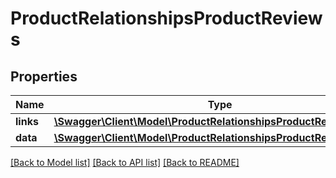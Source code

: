 # ProductRelationshipsProductReviews

## Properties
Name | Type | Description | Notes
------------ | ------------- | ------------- | -------------
**links** | [**\Swagger\Client\Model\ProductRelationshipsProductReviewsLinks**](ProductRelationshipsProductReviewsLinks.md) |  | [optional] 
**data** | [**\Swagger\Client\Model\ProductRelationshipsProductReviewsData[]**](ProductRelationshipsProductReviewsData.md) |  | [optional] 

[[Back to Model list]](../../README.md#documentation-for-models) [[Back to API list]](../../README.md#documentation-for-api-endpoints) [[Back to README]](../../README.md)

